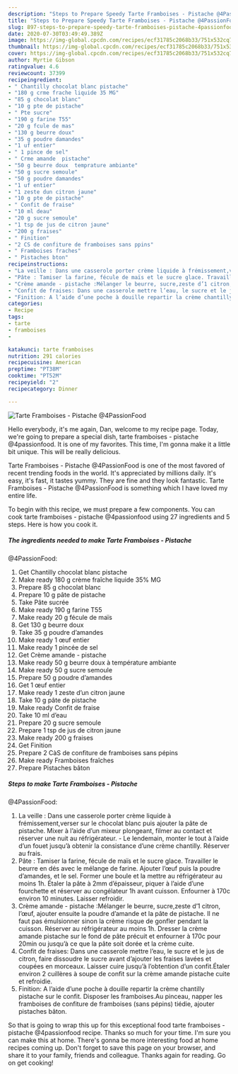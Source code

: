 ```yaml
---
description: "Steps to Prepare Speedy Tarte Framboises - Pistache @4PassionFood"
title: "Steps to Prepare Speedy Tarte Framboises - Pistache @4PassionFood"
slug: 897-steps-to-prepare-speedy-tarte-framboises-pistache-4passionfood
date: 2020-07-30T03:49:49.389Z
image: https://img-global.cpcdn.com/recipes/ecf31785c2068b33/751x532cq70/tarte-framboises-pistache-4passionfood-photo-principale-de-la-recette.jpg
thumbnail: https://img-global.cpcdn.com/recipes/ecf31785c2068b33/751x532cq70/tarte-framboises-pistache-4passionfood-photo-principale-de-la-recette.jpg
cover: https://img-global.cpcdn.com/recipes/ecf31785c2068b33/751x532cq70/tarte-framboises-pistache-4passionfood-photo-principale-de-la-recette.jpg
author: Myrtie Gibson
ratingvalue: 4.6
reviewcount: 37399
recipeingredient:
- " Chantilly chocolat blanc pistache"
- "180 g crme frache liquide 35 MG"
- "85 g chocolat blanc"
- "10 g pte de pistache"
- " Pte sucre"
- "190 g farine T55"
- "20 g fcule de mas"
- "130 g beurre doux"
- "35 g poudre damandes"
- "1 uf entier"
- " 1 pince de sel"
- " Crme amande  pistache"
- "50 g beurre doux  temprature ambiante"
- "50 g sucre semoule"
- "50 g poudre damandes"
- "1 uf entier"
- "1 zeste dun citron jaune"
- "10 g pte de pistache"
- " Confit de fraise"
- "10 ml deau"
- "20 g sucre semoule"
- "1 tsp de jus de citron jaune"
- "200 g fraises"
- " Finition"
- "2 CS de confiture de framboises sans ppins"
- " Framboises fraches"
- " Pistaches bton"
recipeinstructions:
- "La veille : Dans une casserole porter crème liquide à frémissement,verser sur le chocolat blanc puis ajouter la pâte de pistache. Mixer à l’aide d’un mixeur plongeant, filmer au contact et réserver une nuit au réfrigérateur.  Le lendemain, monter le tout à l’aide d’un fouet jusqu’à obtenir la consistance d’une crème chantilly. Réserver au frais."
- "Pâte : Tamiser la farine, fécule de maïs et le sucre glace. Travailler le beurre en dés avec le mélange de farine. Ajouter l’œuf puis la poudre d’amandes, et le sel. Former une boule et la mettre au réfrigérateur au moins 1h. Étaler la pâte à 2mm d’épaisseur, piquer à l’aide d’une fourchette et réserver au congélateur 1h avant cuisson. Enfourner à 170c environ 10 minutes. Laisser refroidir."
- "Crème amande - pistache :Mélanger le beurre, sucre,zeste d’1 citron, l’œuf, ajouter ensuite la poudre d’amande et la pâte de pistache. Il ne faut pas émulsionner sinon la crème risque de gonfler pendant la cuisson. Réserver au réfrigérateur au moins 1h. Dresser la crème amande pistache sur le fond de pâte précuit et enfourner à 170c pour 20min ou jusqu’à ce que la pâte soit dorée et la crème cuite."
- "Confit de fraises: Dans une casserole mettre l’eau, le sucre et le jus de citron, faire dissoudre le sucre avant d’ajouter les fraises lavées et coupées en morceaux. Laisser cuire jusqu’à l’obtention d’un confit.Étaler environ 2 cuillères à soupe de confit sur la crème amande pistache cuite et refroidie."
- "Finition: A l’aide d’une poche à douille repartir la crème chantilly pistache sur le confit. Disposer les framboises.Au pinceau, napper les framboises de confiture de framboises (sans pépins) tiédie, ajouter pistaches bâton."
categories:
- Recipe
tags:
- tarte
- framboises
- 

katakunci: tarte framboises  
nutrition: 291 calories
recipecuisine: American
preptime: "PT38M"
cooktime: "PT52M"
recipeyield: "2"
recipecategory: Dinner

---
```



![Tarte Framboises - Pistache
@4PassionFood](https://img-global.cpcdn.com/recipes/ecf31785c2068b33/751x532cq70/tarte-framboises-pistache-4passionfood-photo-principale-de-la-recette.jpg)

Hello everybody, it's me again, Dan, welcome to my recipe page. Today, we're going to prepare a special dish, tarte framboises - pistache
@4passionfood. It is one of my favorites. This time, I'm gonna make it a little bit unique. This will be really delicious.



Tarte Framboises - Pistache
@4PassionFood is one of the most favored of recent trending foods in the world. It's appreciated by millions daily. It's easy, it's fast, it tastes yummy. They are fine and they look fantastic. Tarte Framboises - Pistache
@4PassionFood is something which I have loved my entire life.


To begin with this recipe, we must prepare a few components. You can cook tarte framboises - pistache
@4passionfood using 27 ingredients and 5 steps. Here is how you cook it.

<!--inarticleads1-->

##### The ingredients needed to make Tarte Framboises - Pistache
@4PassionFood:

1. Get  Chantilly chocolat blanc pistache
1. Make ready 180 g crème fraîche liquide 35% MG
1. Prepare 85 g chocolat blanc
1. Prepare 10 g pâte de pistache
1. Take  Pâte sucrée
1. Make ready 190 g farine T55
1. Make ready 20 g fécule de maïs
1. Get 130 g beurre doux
1. Take 35 g poudre d’amandes
1. Make ready 1 œuf entier
1. Make ready  1 pincée de sel
1. Get  Crème amande - pistache
1. Make ready 50 g beurre doux à température ambiante
1. Make ready 50 g sucre semoule
1. Prepare 50 g poudre d’amandes
1. Get 1 œuf entier
1. Make ready 1 zeste d’un citron jaune
1. Take 10 g pâte de pistache
1. Make ready  Confit de fraise
1. Take 10 ml d’eau
1. Prepare 20 g sucre semoule
1. Prepare 1 tsp de jus de citron jaune
1. Make ready 200 g fraises
1. Get  Finition
1. Prepare 2 CàS de confiture de framboises sans pépins
1. Make ready  Framboises fraîches
1. Prepare  Pistaches bâton




<!--inarticleads2-->

##### Steps to make Tarte Framboises - Pistache
@4PassionFood:

1. La veille : Dans une casserole porter crème liquide à frémissement,verser sur le chocolat blanc puis ajouter la pâte de pistache. Mixer à l’aide d’un mixeur plongeant, filmer au contact et réserver une nuit au réfrigérateur.  - Le lendemain, monter le tout à l’aide d’un fouet jusqu’à obtenir la consistance d’une crème chantilly. Réserver au frais.
1. Pâte : Tamiser la farine, fécule de maïs et le sucre glace. Travailler le beurre en dés avec le mélange de farine. Ajouter l’œuf puis la poudre d’amandes, et le sel. Former une boule et la mettre au réfrigérateur au moins 1h. Étaler la pâte à 2mm d’épaisseur, piquer à l’aide d’une fourchette et réserver au congélateur 1h avant cuisson. Enfourner à 170c environ 10 minutes. Laisser refroidir.
1. Crème amande - pistache :Mélanger le beurre, sucre,zeste d’1 citron, l’œuf, ajouter ensuite la poudre d’amande et la pâte de pistache. Il ne faut pas émulsionner sinon la crème risque de gonfler pendant la cuisson. Réserver au réfrigérateur au moins 1h. Dresser la crème amande pistache sur le fond de pâte précuit et enfourner à 170c pour 20min ou jusqu’à ce que la pâte soit dorée et la crème cuite.
1. Confit de fraises: Dans une casserole mettre l’eau, le sucre et le jus de citron, faire dissoudre le sucre avant d’ajouter les fraises lavées et coupées en morceaux. Laisser cuire jusqu’à l’obtention d’un confit.Étaler environ 2 cuillères à soupe de confit sur la crème amande pistache cuite et refroidie.
1. Finition: A l’aide d’une poche à douille repartir la crème chantilly pistache sur le confit. Disposer les framboises.Au pinceau, napper les framboises de confiture de framboises (sans pépins) tiédie, ajouter pistaches bâton.




So that is going to wrap this up for this exceptional food tarte framboises - pistache
@4passionfood recipe. Thanks so much for your time. I'm sure you can make this at home. There's gonna be more interesting food at home recipes coming up. Don't forget to save this page on your browser, and share it to your family, friends and colleague. Thanks again for reading. Go on get cooking!

